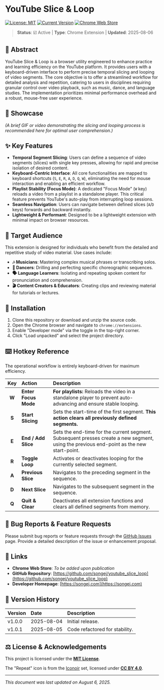 # YouTube Slice & Loop

[![License: MIT](https://img.shields.io/badge/License-MIT-yellow.svg)](https://opensource.org/licenses/MIT) [![Current Version](https://img.shields.io/badge/version-v1.0.1-green.svg)](https://github.com/songej/youtube_slice_loop/releases) [![Chrome Web Store](https://img.shields.io/badge/Chrome%20Web%20Store-Coming%20Soon-blue.svg?logo=google-chrome&logoColor=white)](https://chrome.google.com/webstore)

> **Status**: ☑️ Active | **Type**: Chrome Extension | **Updated**: 2025-08-06

## 📜 Abstract

YouTube Slice & Loop is a browser utility engineered to enhance practice and learning efficiency on the YouTube platform. It provides users with a keyboard-driven interface to perform precise temporal slicing and looping of video segments. The core objective is to offer a streamlined workflow for detailed analysis and repetition, catering to users in disciplines requiring granular control over video playback, such as music, dance, and language studies. The implementation prioritizes minimal performance overhead and a robust, mouse-free user experience.

## 🌟 Showcase

*(A brief GIF or video demonstrating the slicing and looping process is recommended here for optimal user comprehension.)*

## ✨ Key Features

* **Temporal Segment Slicing**: Users can define a sequence of video segments (slices) with single key presses, allowing for rapid and precise isolation of desired content.
* **Keyboard-Centric Interface**: All core functionalities are mapped to keyboard shortcuts (`S`, `E`, `R`, `A`, `D`, `Q`, `W`), eliminating the need for mouse interaction and enabling an efficient workflow.
* **Playlist Stability (Focus Mode)**: A dedicated "Focus Mode" (`W` key) reloads a video from a playlist in a standalone player. This critical feature prevents YouTube's auto-play from interrupting loop sessions.
* **Seamless Navigation**: Users can navigate between defined slices (`A`/`D` keys) forwards and backward instantly.
* **Lightweight & Performant**: Designed to be a lightweight extension with minimal impact on browser resources.

## 👥 Target Audience

This extension is designed for individuals who benefit from the detailed and repetitive study of video material. Use cases include:

* **🎶 Musicians**: Mastering complex musical phrases or transcribing solos.
* **💃 Dancers**: Drilling and perfecting specific choreographic sequences.
* **🗣️ Language Learners**: Isolating and repeating spoken content for pronunciation and comprehension.
* **🎬 Content Creators & Educators**: Creating clips and reviewing material for tutorials or lectures.

## 🚀 Installation

1.  Clone this repository or download and unzip the source code.
2.  Open the Chrome browser and navigate to `chrome://extensions`.
3.  Enable "Developer mode" via the toggle in the top-right corner.
4.  Click "Load unpacked" and select the project directory.

## ⌨️ Hotkey Reference

The operational workflow is entirely keyboard-driven for maximum efficiency.

| Key | Action | Description |
|:---:|:---|:---|
| **W** | **Enter Focus Mode** | **For playlists:** Reloads the video in a standalone player to prevent auto-advancing and ensure stable looping. |
| **S** | **Start Slicing** | Sets the start-time of the first segment. **This action clears all previously defined segments.** |
| **E** | **End / Add Slice** | Sets the end-time for the current segment. Subsequent presses create a new segment, using the previous end-point as the new start-point. |
| **R** | **Toggle Loop** | Activates or deactivates looping for the currently selected segment. |
| **A** | **Previous Slice** | Navigates to the preceding segment in the sequence. |
| **D** | **Next Slice** | Navigates to the subsequent segment in the sequence. |
| **Q** | **Quit & Clear** | Deactivates all extension functions and clears all defined segments from memory. |

## 🐛 Bug Reports & Feature Requests

Please submit bug reports or feature requests through the [GitHub Issues](https://github.com/songej/youtube_slice_loop/issues) page. Provide a detailed description of the issue or enhancement proposal.

## 🔗 Links

* **Chrome Web Store**: *To be added upon publication*
* **GitHub Repository**: [https://github.com/songej/youtube_slice_loop](https://github.com/songej/youtube_slice_loop)
* **Developer Homepage**: [https://songej.com](https://songej.com)

## 📑 Version History

| Version | Date       | Description                       |
|:--------|:-----------|:----------------------------------|
| v1.0.0  | 2025-08-04 | Initial release.                  |
| v1.0.1  | 2025-08-05 | Code refactored for stability.    |


## ⚖️ License & Acknowledgements

This project is licensed under the **[MIT License](LICENSE)**.

The "Repeat" icon is from the [Iconoir](https://www.iconfinder.com/icons/12539340/repeat_arrows_re_direction_sign_repeat_sign_icon) set, licensed under **[CC BY 4.0](https://creativecommons.org/licenses/by/4.0/)**.

---
*This document was last updated on August 6, 2025.*
